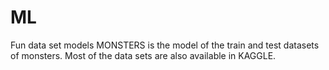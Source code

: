 # ML
Fun data set models
MONSTERS is the model of the train and test datasets of monsters.
Most of the data sets are also available in KAGGLE.
